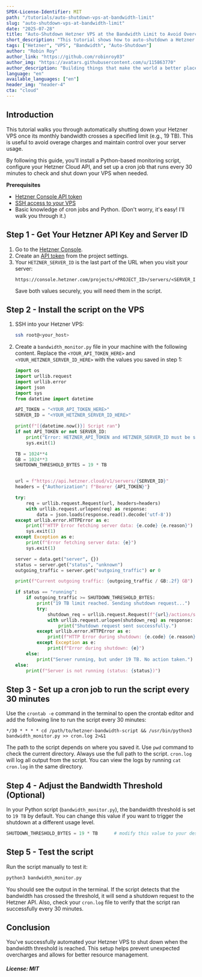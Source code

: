 ```yaml
---
SPDX-License-Identifier: MIT
path: "/tutorials/auto-shutdown-vps-at-bandwidth-limit"
slug: "auto-shutdown-vps-at-bandwidth-limit"
date: "2025-07-28"
title: "Auto-Shutdown Hetzner VPS at the Bandwidth Limit to Avoid Overcharges"
short_description: "This tutorial shows how to auto-shutdown a Hetzner VPS at the bandwidth limit to avoid overcharges."
tags: ["Hetzner", "VPS", "Bandwidth", "Auto-Shutdown"]
author: "Robin Roy"
author_link: "https://github.com/robinroy03"
author_img: "https://avatars.githubusercontent.com/u/115863770"
author_description: "Building things that make the world a better place."
language: "en"
available_languages: ["en"]
header_img: "header-4"
cta: "cloud"
---
```


## Introduction

This tutorial walks you through automatically shutting down your Hetzner VPS once its monthly bandwidth crosses a specified limit (e.g., 19 TB). This is useful to avoid overage charges and maintain control over your server usage.

By following this guide, you'll install a Python-based monitoring script, configure your Hetzner Cloud API, and set up a cron job that runs every 30 minutes to check and shut down your VPS when needed.

**Prerequisites**

* [Hetzner Console API token](https://docs.hetzner.com/cloud/api/getting-started/generating-api-token)
* [SSH access to your VPS](https://community.hetzner.com/tutorials/add-ssh-key-to-your-hetzner-cloud)
* Basic knowledge of cron jobs and Python. (Don't worry, it's easy! I'll walk you through it.)

## Step 1 - Get Your Hetzner API Key and Server ID

1. Go to the [Hetzner Console](https://console.hetzner.com/).
2. Create an [API token](https://docs.hetzner.com/cloud/api/getting-started/generating-api-token) from the project settings.
3. Your `HETZNER_SERVER_ID` is the last part of the URL when you visit your server:
   ```
   https://console.hetzner.com/projects/<PROJECT_ID>/servers/<SERVER_ID>/overview
   ```
   Save both values securely, you will need them in the script.

## Step 2 - Install the script on the VPS

1. SSH into your Hetzner VPS:
   
   ```bash
   ssh root@<your_host>
   ```

2. Create a `bandwidth_monitor.py` file in your machine with the following content. Replace the `<YOUR_API_TOKEN_HERE>` and `<YOUR_HETZNER_SERVER_ID_HERE>` with the values you saved in step 1:
   
   ```python
   import os
   import urllib.request
   import urllib.error
   import json
   import sys
   from datetime import datetime
   
   API_TOKEN = "<YOUR_API_TOKEN_HERE>"
   SERVER_ID = "<YOUR_HETZNER_SERVER_ID_HERE>"
   
   print(f"[{datetime.now()}] Script ran")
   if not API_TOKEN or not SERVER_ID:
       print("Error: HETZNER_API_TOKEN and HETZNER_SERVER_ID must be set.")
       sys.exit(1)
   
   TB = 1024**4
   GB = 1024**3
   SHUTDOWN_THRESHOLD_BYTES = 19 * TB
   
   
   url = f"https://api.hetzner.cloud/v1/servers/{SERVER_ID}"
   headers = {"Authorization": f"Bearer {API_TOKEN}"}
   
   try:
       req = urllib.request.Request(url, headers=headers)
       with urllib.request.urlopen(req) as response:
           data = json.loads(response.read().decode('utf-8'))
   except urllib.error.HTTPError as e:
       print(f"HTTP Error fetching server data: {e.code} {e.reason}")
       sys.exit(1)
   except Exception as e:
       print(f"Error fetching server data: {e}")
       sys.exit(1)
   
   server = data.get("server", {})
   status = server.get("status", "unknown")
   outgoing_traffic = server.get("outgoing_traffic") or 0
   
   print(f"Current outgoing traffic: {outgoing_traffic / GB:.2f} GB")
   
   if status == "running":
       if outgoing_traffic >= SHUTDOWN_THRESHOLD_BYTES:
           print("19 TB limit reached. Sending shutdown request...")
           try:
               shutdown_req = urllib.request.Request(f"{url}/actions/shutdown", method='POST', headers=headers)
               with urllib.request.urlopen(shutdown_req) as response:
                   print("Shutdown request sent successfully.")
           except urllib.error.HTTPError as e:
               print(f"HTTP Error during shutdown: {e.code} {e.reason}")
           except Exception as e:
               print(f"Error during shutdown: {e}")
       else:
           print("Server running, but under 19 TB. No action taken.")
   else:
       print(f"Server is not running (status: {status})")
   ```

## Step 3 - Set up a cron job to run the script every 30 minutes

Use the `crontab -e` command in the terminal to open the crontab editor and add the following line to run the script every 30 minutes:

```
*/30 * * * * cd /path/to/hetzner-bandwidth-script && /usr/bin/python3 bandwidth_monitor.py >> cron.log 2>&1
```

The path to the script depends on where you saved it. Use `pwd` command to check the current directory. Always use the full path to the script. `cron.log` will log all output from the script. You can view the logs by running `cat cron.log` in the same directory.

## Step 4 - Adjust the Bandwidth Threshold (Optional)

In your Python script (`bandwidth_monitor.py`), the bandwidth threshold is set to `19 TB` by default. You can change this value if you want to trigger the shutdown at a different usage level.

```python
SHUTDOWN_THRESHOLD_BYTES = 19 * TB      # modify this value to your desired threshold
```

## Step 5 - Test the script

Run the script manually to test it:

```python
python3 bandwidth_monitor.py
```

You should see the output in the terminal. If the script detects that the bandwidth has crossed the threshold, it will send a shutdown request to the Hetzner API. Also, check your `cron.log` file to verify that the script ran successfully every 30 minutes.

## Conclusion

You've successfully automated your Hetzner VPS to shut down when the bandwidth threshold is reached. This setup helps prevent unexpected overcharges and allows for better resource management.

##### License: MIT

<!--

Contributor's Certificate of Origin

By making a contribution to this project, I certify that:

(a) The contribution was created in whole or in part by me and I have
    the right to submit it under the license indicated in the file; or

(b) The contribution is based upon previous work that, to the best of my
    knowledge, is covered under an appropriate license and I have the
    right under that license to submit that work with modifications,
    whether created in whole or in part by me, under the same license
    (unless I am permitted to submit under a different license), as
    indicated in the file; or

(c) The contribution was provided directly to me by some other person
    who certified (a), (b) or (c) and I have not modified it.

(d) I understand and agree that this project and the contribution are
    public and that a record of the contribution (including all personal
    information I submit with it, including my sign-off) is maintained
    indefinitely and may be redistributed consistent with this project
    or the license(s) involved.

Signed-off-by: Robin Roy robinroy.work@gmail.com

-->
